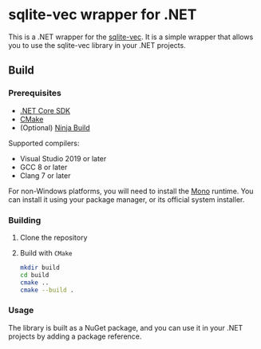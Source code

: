 # sqlite-vec wrapper for .NET

This is a .NET wrapper for the [sqlite-vec](https://github.com/asg017/sqlite-vec.git). It is a simple wrapper that allows you to use the sqlite-vec library in your .NET projects.

## Build

### Prerequisites

- [.NET Core SDK](https://dotnet.microsoft.com/download)
- [CMake](https://cmake.org/download/)
- (Optional) [Ninja Build](https://github.com/ninja-build/ninja)

Supported compilers:

- Visual Studio 2019 or later
- GCC 8 or later
- Clang 7 or later

For non-Windows platforms, you will need to install the [Mono](https://www.mono-project.com/download/stable/) runtime. You can install it using your package manager, or its official system installer.

### Building

1. Clone the repository
2. Build with `CMake`

    ```bash
    mkdir build
    cd build
    cmake ..
    cmake --build .
    ```

### Usage

The library is built as a NuGet package, and you can use it in your .NET projects by adding a package reference.
